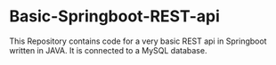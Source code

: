 # Basic-Springboot-REST-api
This Repository contains code for a very basic REST api in Springboot written in JAVA. It is connected to a MySQL database.  
